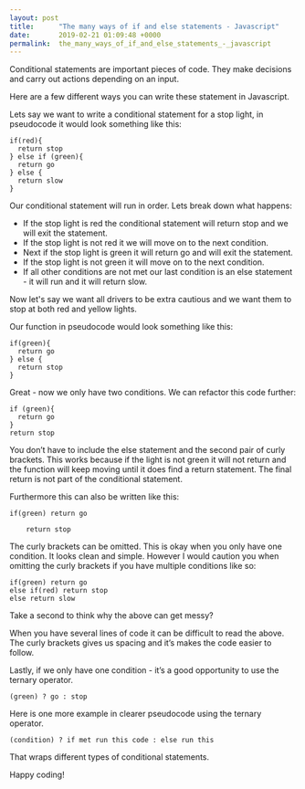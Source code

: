 ```yaml
---
layout: post
title:      "The many ways of if and else statements - Javascript"
date:       2019-02-21 01:09:48 +0000
permalink:  the_many_ways_of_if_and_else_statements_-_javascript
---
```



Conditional statements are important pieces of code. They make decisions and carry out actions depending on an input.

Here are a few different ways you can write these statement in Javascript.

Lets say we want to write a conditional statement for a stop light, in pseudocode it would look something like this:


```
if(red){
  return stop
} else if (green){
  return go
} else {
  return slow
}
```



Our conditional statement will run in order. Lets break down what happens:  

* If the stop light is red the conditional statement will return stop and we will exit the statement. 
* If the stop light is not red it we will move on to the next condition. 
* Next if the stop light is green it will return go and will exit the statement. 
* If the stop light is not green it will move on to the next condition. 
* If all other conditions are not met our last condition is an else statement - it will run and it will return slow. 

Now let's say we want all drivers to be extra cautious and we want them to stop at both red and yellow lights. 

Our function in pseudocode would look something like this: 

```
if(green){
  return go
} else {
  return stop
}
```



Great - now we only have two conditions. We can refactor this code further: 

```
if (green){
  return go
} 
return stop
```



You don’t have to include the else statement and the second pair of curly brackets. This works because if the light is not green it will not return and the function will keep moving until it does find a return statement. The final return is not part of the conditional statement. 


Furthermore this can also be written like this: 

```
if(green) return go 

	return stop 
```

The curly brackets can be omitted. This is okay when you only have one condition. It looks clean and simple. However I would caution you when omitting the curly brackets if you have multiple conditions like so: 

```
if(green) return go 
else if(red) return stop 
else return slow 
```


Take a second to think why the above can get messy? 


When you have several lines of code it can be difficult to read the above. The curly brackets gives us spacing and it’s makes the code easier to follow. 

Lastly, if we only have one condition - it’s a good opportunity to use the ternary operator. 

```
(green) ? go : stop 
```

Here is one more example in clearer pseudocode using the ternary operator. 

```
(condition) ? if met run this code : else run this 
```

That wraps different types of conditional statements. 

Happy coding! 


